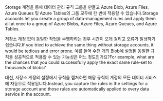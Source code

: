 <span data-ttu-id="6fc3c-101">Storage 계정을 통해 데이터 관리 규칙 그룹을 만들고 Azure Blob, Azure Files, Azure Queues 및 Azure Tables의 그룹 모두에 한 번에 적용할 수 있습니다.</span><span class="sxs-lookup"><span data-stu-id="6fc3c-101">Storage accounts let you create a group of data-management rules and apply them all at once to a group of Azure Blobs, Azure Files, Azure Queues, and Azure Tables.</span></span> 

<span data-ttu-id="6fc3c-102">저장소 계정 없이 동일한 작업을 수행하려는 경우 시간이 오래 걸리고 오류가 발생하기 쉽습니다.</span><span class="sxs-lookup"><span data-stu-id="6fc3c-102">If you tried to achieve the same thing without storage accounts, it would be tedious and error prone.</span></span> <span data-ttu-id="6fc3c-103">예를 들어 수천 개의 Blob에 설정된 동일한 규칙을 성공적으로 적용할 수 있는 가능성은 어느 정도인가요?</span><span class="sxs-lookup"><span data-stu-id="6fc3c-103">For example, what are the chances that you could successfully apply the exact same rule-set to thousands of blobs?</span></span>

<span data-ttu-id="6fc3c-104">대신, 저장소 계정의 설정에서 규칙을 캡처하면 해당 규칙이 계정의 모든 데이터 서비스에 자동으로 적용됩니다.</span><span class="sxs-lookup"><span data-stu-id="6fc3c-104">Instead, you capture the rules in the settings for a storage account and those rules are automatically applied to every data service in the account.</span></span>